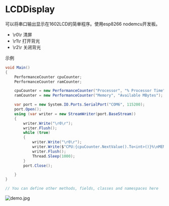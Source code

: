 # LCDDisplay

可以将串口输出显示在1602LCD的简单程序。使用esp8266 nodemcu开发板。

* \r0\r 清屏
* \r1\r 打开背光
* \r2\r 关闭背光

示例
```csharp
void Main()
{
	PerformanceCounter cpuCounter;
	PerformanceCounter ramCounter;

	cpuCounter = new PerformanceCounter("Processor", "% Processor Time", "_Total");
	ramCounter = new PerformanceCounter("Memory", "Available MBytes");

	var port = new System.IO.Ports.SerialPort("COM6", 115200);
	port.Open();
	using (var writer = new StreamWriter(port.BaseStream))
	{
		writer.Write("\r0\r");
		writer.Flush();
		while (true)
		{
			writer.Write("\r0\r");
			writer.Write($"CPU:{cpuCounter.NextValue().To<int>()}%\nMEM:{ramCounter.NextValue().To<int>()}MB\n");			
			writer.Flush();
			Thread.Sleep(1000);
		}
		port.Close();

	}
}

// You can define other methods, fields, classes and namespaces here
```
![demo.jpg](/demo.jpg)
